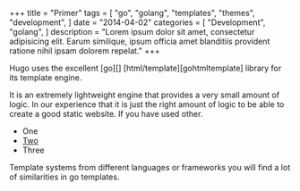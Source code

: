 +++
title = "Primer"
tags = [
    "go",
    "golang",
    "templates",
    "themes",
    "development",
]
date = "2014-04-02"
categories = [
    "Development",
    "golang",
]
description = "Lorem ipsum dolor sit amet, consectetur adipisicing elit. Earum similique, ipsum officia amet blanditiis provident ratione nihil ipsam dolorem repelat."
+++

Hugo uses the excellent [go][] [html/template][gohtmltemplate] library for
its template engine. 

It is an extremely lightweight engine that provides a very
small amount of logic. In our experience that it is just the right amount of
logic to be able to create a good static website. If you have used other.

* One
* [Two](http://google.com)
* Three

Template systems from different languages or frameworks you will find a lot of
similarities in go templates.
